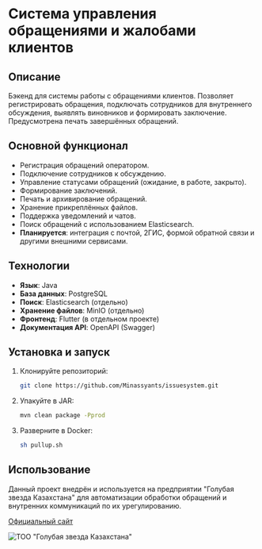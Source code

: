 # Система управления обращениями и жалобами клиентов

## Описание
Бэкенд для системы работы с обращениями клиентов. Позволяет регистрировать обращения, подключать сотрудников для внутреннего обсуждения, выявлять виновников и формировать заключение. Предусмотрена печать завершённых обращений.

## Основной функционал
- Регистрация обращений оператором.
- Подключение сотрудников к обсуждению.
- Управление статусами обращений (ожидание, в работе, закрыто).
- Формирование заключений.
- Печать и архивирование обращений.
- Хранение прикреплённых файлов.
- Поддержка уведомлений и чатов.
- Поиск обращений с использованием Elasticsearch.
- **Планируется**: интеграция с почтой, 2ГИС, формой обратной связи и другими внешними сервисами.

## Технологии
- **Язык**: Java
- **База данных**: PostgreSQL
- **Поиск**: Elasticsearch (отдельно)
- **Хранение файлов**: MinIO (отдельно)
- **Фронтенд**: Flutter (в отдельном проекте)
- **Документация API**: OpenAPI (Swagger)
  
## Установка и запуск

1. Клонируйте репозиторий:
   ```bash
   git clone https://github.com/Minassyants/issuesystem.git
2. Упакуйте в JAR:
   ```bash
   mvn clean package -Pprod
3. Разверните в Docker:
   ```bash
   sh pullup.sh

## Использование
Данный проект внедрён и используется на предприятии "Голубая звезда Казахстана" для автоматизации обработки обращений и внутренних коммуникаций по их урегулированию.

[Официальный сайт](https://mercedes-benz-bluestar.kz/)

![ТОО "Голубая звезда Казахстана"](mb.gif)